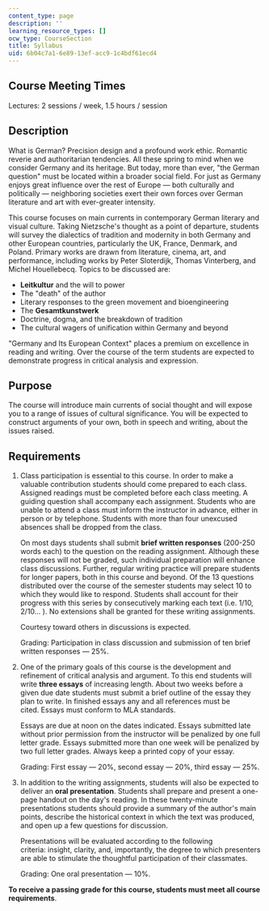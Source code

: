 ```yaml
---
content_type: page
description: ''
learning_resource_types: []
ocw_type: CourseSection
title: Syllabus
uid: 6b04c7a1-6e89-13ef-acc9-1c4bdf61ecd4
---
```


Course Meeting Times
--------------------

Lectures: 2 sessions / week, 1.5 hours / session

Description
-----------

What is German? Precision design and a profound work ethic. Romantic reverie and authoritarian tendencies. All these spring to mind when we consider Germany and its heritage. But today, more than ever, "the German question" must be located within a broader social field. For just as Germany enjoys great influence over the rest of Europe — both culturally and politically — neighboring societies exert their own forces over German literature and art with ever-greater intensity.

This course focuses on main currents in contemporary German literary and visual culture. Taking Nietzsche's thought as a point of departure, students will survey the dialectics of tradition and modernity in both Germany and other European countries, particularly the UK, France, Denmark, and Poland. Primary works are drawn from literature, cinema, art, and performance, including works by Peter Sloterdijk, Thomas Vinterberg, and Michel Houellebecq. Topics to be discussed are:

*   **Leitkultur** and the will to power
*   The "death" of the author
*   Literary responses to the green movement and bioengineering
*   The **Gesamtkunstwerk**
*   Doctrine, dogma, and the breakdown of tradition
*   The cultural wagers of unification within Germany and beyond

"Germany and Its European Context" places a premium on excellence in reading and writing. Over the course of the term students are expected to demonstrate progress in critical analysis and expression.

Purpose
-------

The course will introduce main currents of social thought and will expose you to a range of issues of cultural significance. You will be expected to construct arguments of your own, both in speech and writing, about the issues raised.

Requirements
------------

1.  Class participation is essential to this course. In order to make a valuable contribution students should come prepared to each class. Assigned readings must be completed before each class meeting. A guiding question shall accompany each assignment. Students who are unable to attend a class must inform the instructor in advance, either in person or by telephone. Students with more than four unexcused absences shall be dropped from the class.
    
    On most days students shall submit **brief written responses** (200-250 words each) to the question on the reading assignment. Although these responses will not be graded, such individual preparation will enhance class discussions. Further, regular writing practice will prepare students for longer papers, both in this course and beyond. Of the 13 questions distributed over the course of the semester students may select 10 to which they would like to respond. Students shall account for their progress with this series by consecutively marking each text (i.e. 1/10, 2/10… ). No extensions shall be granted for these writing assignments. 
    
    Courtesy toward others in discussions is expected.
    
    Grading: Participation in class discussion and submission of ten brief written responses — 25%.
    
2.  One of the primary goals of this course is the development and refinement of critical analysis and argument. To this end students will write **three essays** of increasing length. About two weeks before a given due date students must submit a brief outline of the essay they plan to write. In finished essays any and all references must be cited. Essays must conform to MLA standards.
    
    Essays are due at noon on the dates indicated. Essays submitted late without prior permission from the instructor will be penalized by one full letter grade. Essays submitted more than one week will be penalized by two full letter grades. Always keep a printed copy of your essay. 
    
    Grading: First essay — 20%, second essay — 20%, third essay — 25%.
    
3.  In addition to the writing assignments, students will also be expected to deliver an **oral presentation**. Students shall prepare and present a one-page handout on the day's reading. In these twenty-minute presentations students should provide a summary of the author's main points, describe the historical context in which the text was produced, and open up a few questions for discussion.
    
    Presentations will be evaluated according to the following criteria: insight, clarity, and, importantly, the degree to which presenters are able to stimulate the thoughtful participation of their classmates.
    
    Grading: One oral presentation — 10%.
    

**To receive a passing grade for this course, students must meet all course requirements**.